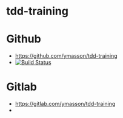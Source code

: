 # tdd-training

# Github
- https://github.com/ymasson/tdd-training
- [![Build Status](https://travis-ci.org/ymasson/tdd-training.svg?branch=master)](https://travis-ci.org/ymasson/tdd-training)

# Gitlab
- https://gitlab.com/ymasson/tdd-training
- 


